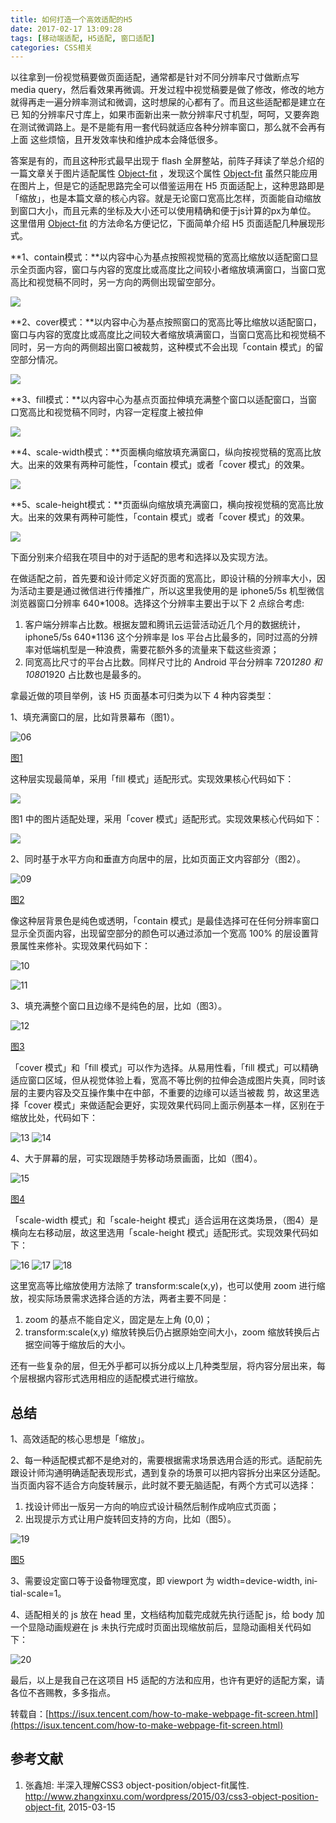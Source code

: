 ```yaml
---
title: 如何打造一个高效适配的H5
date: 2017-02-17 13:09:28
tags: [移动端适配, H5适配, 窗口适配]
categories: CSS相关
---
```

以往拿到一份视觉稿要做页面适配，通常都是针对不同分辨率尺寸做断点写 media query，然后看效果再微调。开发过程中视觉稿要是做了修改，修改的地方就得再走一遍分辨率测试和微调，这时想屎的心都有了。而且这些适配都是建立在已 知的分辨率尺寸库上，如果市面新出来一款分辨率尺寸机型，呵呵，又要奔跑在测试微调路上。是不是能有用一套代码就适应各种分辨率窗口，那么就不会再有上面 这些烦恼，且开发效率快和维护成本会降低很多。
<!-- more -->

答案是有的，而且这种形式最早出现于 flash 全屏整站，前阵子拜读了举总介绍的一篇文章关于图片适配属性 [Object-fit](http://www.zhangxinxu.com/wordpress/2015/03/css3-object-position-object-fit) ，发现这个属性 [Object-fit](http://www.zhangxinxu.com/wordpress/2015/03/css3-object-position-object-fit) 虽然只能应用在图片上，但是它的适配思路完全可以借鉴运用在 H5 页面适配上，这种思路即是「缩放」，也是本篇文章的核心内容。就是无论窗口宽高比怎样，页面能自动缩放到窗口大小，而且元素的坐标及大小还可以使用精确和便于js计算的px为单位。
这里借用 [Object-fit](http://www.zhangxinxu.com/wordpress/2015/03/css3-object-position-object-fit) 的方法命名方便记忆，下面简单介绍 H5 页面适配几种展现形式。

**1、contain模式：**以内容中心为基点按照视觉稿的宽高比缩放以适配窗口显示全页面内容，窗口与内容的宽度比或高度比之间较小者缩放填满窗口，当窗口宽高比和视觉稿不同时，另一方向的两侧出现留空部分。

![](https://isux.tencent.com/wp-content/uploads/2016/07/01-590x380.png)

**2、cover模式：**以内容中心为基点按照窗口的宽高比等比缩放以适配窗口，窗口与内容的宽度比或高度比之间较大者缩放填满窗口，当窗口宽高比和视觉稿不同时，另一方向的两侧超出窗口被裁剪，这种模式不会出现「contain 模式」的留空部分情况。

![](https://isux.tencent.com/wp-content/uploads/2016/07/02-590x377.png)

**3、fill模式：**以内容中心为基点页面拉伸填充满整个窗口以适配窗口，当窗口宽高比和视觉稿不同时，内容一定程度上被拉伸

![](https://isux.tencent.com/wp-content/uploads/2016/07/03-590x382.png)

**4、scale-width模式：**页面横向缩放填充满窗口，纵向按视觉稿的宽高比放大。出来的效果有两种可能性，「contain 模式」或者「cover 模式」的效果。

![](https://isux.tencent.com/wp-content/uploads/2016/07/04-590x355.png)

**5、scale-height模式：**页面纵向缩放填充满窗口，横向按视觉稿的宽高比放大。出来的效果有两种可能性，「contain 模式」或者「cover 模式」的效果。

![](https://isux.tencent.com/wp-content/uploads/2016/07/05-590x361.png)

下面分别来介绍我在项目中的对于适配的思考和选择以及实现方法。

在做适配之前，首先要和设计师定义好页面的宽高比，即设计稿的分辨率大小，因为活动主要是通过微信进行传播推广，所以这里我使用的是 iphone5/5s 机型微信浏览器窗口分辨率&nbsp;<span lang="EN-US">640*1008</span>。选择这个分辨率主要出于以下 2 点综合考虑:

1.  客户端分辨率占比数。根据友盟和腾讯云运营活动近几个月的数据统计，iphone5/5s 640*1136 这个分辨率是 Ios 平台占比最多的，同时过高的分辨率对低端机型是一种浪费，需要花额外多的流量来下载这些资源；
2.  同宽高比尺寸的平台占比数。同样尺寸比的&nbsp;A<span lang="EN-US">ndroid 平台</span>分辨率 720*1280 和 1080*1920 占比数也是最多的。

拿最近做的项目举例，该 H5 页面基本可归类为以下&nbsp;<span lang="EN-US">4&nbsp;</span>种内容类型：

<span lang="EN-US">1</span>、填充满窗口的层，比如背景幕布（图1）。

![06](https://isux.tencent.com/wp-content/uploads/2016/07/06.png)

[图1](javascript:;)

这种层实现最简单，采用「fill 模式」适配形式。实现效果核心代码如下：

![](https://isux.tencent.com/wp-content/uploads/2016/07/07.png)

图<span lang="EN-US">1&nbsp;</span>中的图片适配处理，采用「cover 模式」适配形式。实现效果核心代码如下：

![](https://isux.tencent.com/wp-content/uploads/2016/07/08.png)

2、同时基于水平方向和垂直方向居中的层，比如页面正文内容部分（图2）。

![09](https://isux.tencent.com/wp-content/uploads/2016/07/09.png)

[图2](javascript:;)

像这种层背景色是纯色或透明，「contain 模式」是最佳选择可在任何分辨率窗口显示全页面内容，出现留空部分的颜色可以通过添加一个宽高 100% 的层设置背景属性来修补。实现效果代码如下：

![10](https://isux.tencent.com/wp-content/uploads/2016/07/10.png)

![11](https://isux.tencent.com/wp-content/uploads/2016/07/11.png)

<span lang="EN-US">3</span>、填充满整个窗口且边缘不是纯色的层，比如（图3）。

![12](https://isux.tencent.com/wp-content/uploads/2016/07/12.jpg)

[图3](javascript:;)

「cover&nbsp;模式」和「fill&nbsp;模式」可以作为选择。从易用性看，「fill 模式」可以精确适应窗口区域，但从视觉体验上看，宽高不等比例的拉伸会造成图片失真，同时该层的主要内容及交互操作集中在中部，不重要的边缘可以适当被裁 剪，故这里选择「cover 模式」来做适配会更好，实现效果代码同上面示例基本一样，区别在于缩放比处，代码如下：

![13](https://isux.tencent.com/wp-content/uploads/2016/07/13.png)
![14](https://isux.tencent.com/wp-content/uploads/2016/07/14.png)

4、大于屏幕的层，可实现跟随手势移动场景画面，比如（图4）。

![15](https://isux.tencent.com/wp-content/uploads/2016/07/15-590x352.png)

[图4](javascript:;)

「scale-width 模式」和「scale-height 模式」适合运用在这类场景，（图4）是横向左右移动层，故这里选用「scale-height 模式」适配形式。实现效果代码如下：

![16](https://isux.tencent.com/wp-content/uploads/2016/07/16.png)
![17](https://isux.tencent.com/wp-content/uploads/2016/07/17.png)
![18](https://isux.tencent.com/wp-content/uploads/2016/07/18.png)

这里宽高等比缩放使用方法除了 <span lang="EN-US">transform:scale(x,y)</span>，也可以使用 <span lang="EN-US">zoom</span> 进行缩放，视实际场景需求选择合适的方法，两者主要不同是：

1.  <span lang="EN-US">zoom</span> 的基点不能自定义，固定是左上角 <span lang="EN-US">(0,0)</span>；
2.  <span lang="EN-US">transform:scale(x,y) </span>缩放转换后仍占据原始空间大小，<span lang="EN-US">zoom</span> 缩放转换后占据空间等于缩放后的大小。

还有一些复杂的层，但无外乎都可以拆分成以上几种类型层，将内容分层出来，每个层根据内容形式选用相应的适配模式进行缩放。

## 总结

1、高效适配的核心思想是「缩放」。

2、每一种适配模式都不是绝对的，需要根据需求场景选用合适的形式。适配前先跟设计师沟通明确适配表现形式，遇到复杂的场景可以把内容拆分出来区分适配。当页面内容不适合方向旋转展示，此时就不要无脑适配，有两个方式可以选择：

1.  找设计师出一版另一方向的响应式设计稿然后制作成响应式页面；
2.  出现提示方式让用户旋转回支持的方向，比如（图5）。

![19](https://isux.tencent.com/wp-content/uploads/2016/07/19.png)

[图5](javascript:;)

3、需要设定窗口等于设备物理宽度，即 <span lang="EN-US">viewport </span>为 <span lang="EN-US">width=device-width, initial-scale=1</span>。

4、适配相关的 <span lang="EN-US">js </span>放在 <span lang="EN-US">head </span>里，文档结构加载完成就先执行适配 <span lang="EN-US">js</span>，给 <span lang="EN-US">body </span>加一个显隐动画规避在 <span lang="EN-US">js </span>未执行完成时页面出现缩放前后，显隐动画相关代码如下：

![20](https://isux.tencent.com/wp-content/uploads/2016/07/20.png)

最后，以上是我自己在这项目&nbsp;<span lang="EN-US">H5&nbsp;</span>适配的方法和应用，也许有更好的适配方案，请各位不吝赐教，多多指点。

转载自：[https://isux.tencent.com/how-to-make-webpage-fit-screen.html](https://isux.tencent.com/how-to-make-webpage-fit-screen.html)

## 参考文献

1.  张鑫旭: 半深入理解CSS3 object-position/object-fit属性. http://www.zhangxinxu.com/wordpress/2015/03/css3-object-position-object-fit, 2015-03-15
